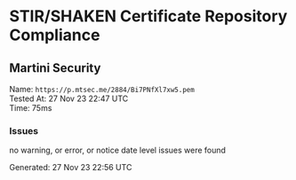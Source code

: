 # STIR/SHAKEN Certificate Repository Compliance

## Martini Security

Name: `https://p.mtsec.me/2884/Bi7PNfXl7xw5.pem`\
Tested At: 27 Nov 23 22:47 UTC\
Time: 75ms

### Issues

no warning, or error, or notice date level issues were found

Generated: 27 Nov 23 22:56 UTC